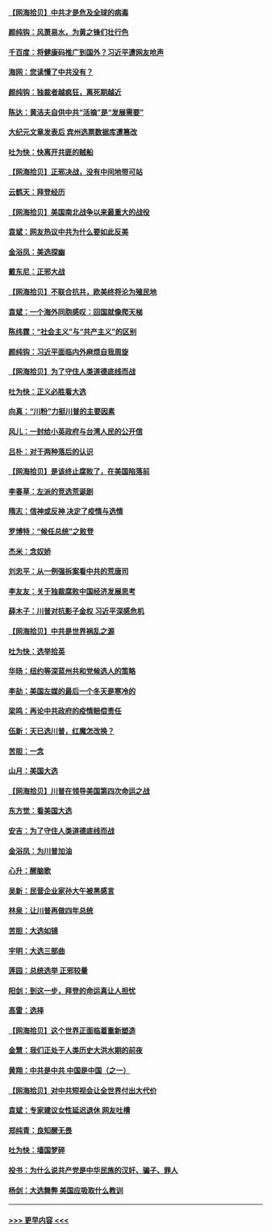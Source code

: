 #### [【网海拾贝】中共才是危及全球的病毒](../pages/nsc993/n12571204.md?t=11242303) 
#### [颜纯钩：风萧易水，为黄之锋们壮行色](../pages/nsc993/n12571487.md?t=11242303) 
#### [千百度：将健康码推广到国外？习近平遭网友呛声](../pages/nsc993/n12570808.md?t=11242303) 
#### [海网：您读懂了中共没有？](../pages/nsc993/n12570487.md?t=11242303) 
#### [颜纯钩：独裁者越疯狂，离死期越近](../pages/nsc993/n12569055.md?t=11242303) 
#### [陈达：黄洁夫自供中共“活摘”是“发展需要”](../pages/nsc993/n12568541.md?t=11242303) 
#### [大纪元文章发表后 宾州选票数据库遭篡改](../pages/nsc993/n12568105.md?t=11242303) 
#### [吐为快：快离开共匪的贼船](../pages/nsc993/n12568462.md?t=11242303) 
#### [【网海拾贝】正邪决战，没有中间地带可站](../pages/nsc993/n12568439.md?t=11242303) 
#### [云鹤天：拜登经历](../pages/nsc993/n12567294.md?t=11242303) 
#### [【网海拾贝】美国南北战争以来最重大的战役](../pages/nsc993/n12567247.md?t=11242303) 
#### [袁斌：网友热议中共为什么要如此反美](../pages/nsc993/n12567162.md?t=11242303) 
#### [金浴凤：美选探幽](../pages/nsc993/n12567147.md?t=11242303) 
#### [戴东尼：正邪大战](../pages/nsc993/n12567033.md?t=11242303) 
#### [【网海拾贝】不联合抗共，欧美终将沦为殖民地](../pages/nsc993/n12565068.md?t=11242303) 
#### [袁斌：一个海外同胞感叹：回国就像爬天梯](../pages/nsc993/n12564986.md?t=11242303) 
#### [陈纬霆：“社会主义”与“共产主义”的区别](../pages/nsc993/n12562417.md?t=11242303) 
#### [颜纯钩：习近平面临内外麻烦自我周旋](../pages/nsc993/n12563356.md?t=11242303) 
#### [【网海拾贝】为了守住人类道德底线而战](../pages/nsc993/n12562542.md?t=11242303) 
#### [吐为快：正义必胜看大选](../pages/nsc993/n12561967.md?t=11242303) 
#### [向真：“川粉”力挺川普的主要因素](../pages/nsc993/n12560774.md?t=11242303) 
#### [风儿：一封给小英政府与台湾人民的公开信](../pages/nsc993/n12560581.md?t=11242303) 
#### [吕朴：对于两种落后的认识](../pages/nsc993/n12560492.md?t=11242303) 
#### [【网海拾贝】是该终止腐败了，在美国陷落前](../pages/nsc993/n12559936.md?t=11242303) 
#### [李春草：左派的竞选荒诞剧](../pages/nsc993/n12558380.md?t=11242303) 
#### [隋志：信神或反神 决定了疫情与选情](../pages/nsc993/n12558255.md?t=11242303) 
#### [罗博特：“候任总统”之败登](../pages/nsc993/n12558189.md?t=11242303) 
#### [杰米：念奴娇](../pages/nsc993/n12558174.md?t=11242303) 
#### [刘忠平：从一例强拆案看中共的荒唐司](../pages/nsc993/n12558036.md?t=11242303) 
#### [李友友：关于独裁腐败中国经济发展思考](../pages/nsc993/n12558004.md?t=11242303) 
#### [薛木子：川普对抗影子金权 习近平深感危机](../pages/nsc993/n12557342.md?t=11242303) 
#### [【网海拾贝】中共是世界祸乱之源](../pages/nsc993/n12555353.md?t=11242303) 
#### [吐为快：选举拾英](../pages/nsc993/n12555041.md?t=11242303) 
#### [华旸：纽约等深蓝州共和党候选人的策略](../pages/nsc993/n12554309.md?t=11242303) 
#### [李劼：美国左媒的最后一个冬天是寒冷的](../pages/nsc993/n12552947.md?t=11242303) 
#### [梁鸣：再论中共政府的疫情赔偿责任](../pages/nsc993/n12553012.md?t=11242303) 
#### [伍新：天已选川普，红魔怎改换？](../pages/nsc993/n12552970.md?t=11242303) 
#### [苦胆：一念](../pages/nsc993/n12552957.md?t=11242303) 
#### [山月：美国大选](../pages/nsc993/n12552446.md?t=11242303) 
#### [【网海拾贝】川普在领导美国第四次命运之战](../pages/nsc993/n12551973.md?t=11242303) 
#### [东方觉：看美国大选](../pages/nsc993/n12551647.md?t=11242303) 
#### [安吉：为了守住人类道德底线而战](../pages/nsc993/n12551111.md?t=11242303) 
#### [金浴凤：为川普加油](../pages/nsc993/n12551085.md?t=11242303) 
#### [心升：醒脑歌](../pages/nsc993/n12550984.md?t=11242303) 
#### [吴新：民营企业家孙大午被黑感言](../pages/nsc993/n12550656.md?t=11242303) 
#### [林泉：让川普再做四年总统](../pages/nsc993/n12550640.md?t=11242303) 
#### [苦胆：大选如镜](../pages/nsc993/n12550630.md?t=11242303) 
#### [宇明：大选三部曲](../pages/nsc993/n12550603.md?t=11242303) 
#### [莲园：总统选举 正邪较量](../pages/nsc993/n12550594.md?t=11242303) 
#### [阳剑：到这一步，拜登的命运真让人担忧](../pages/nsc993/n12549093.md?t=11242303) 
#### [高雷：选择](../pages/nsc993/n12549087.md?t=11242303) 
#### [【网海拾贝】这个世界正面临着重新塑造](../pages/nsc993/n12548326.md?t=11242303) 
#### [金慧：我们正处于人类历史大洪水期的前夜](../pages/nsc993/n12547914.md?t=11242303) 
#### [黄翔：中共是中共 中国是中国（之一）](../pages/nsc993/n12547576.md?t=11242303) 
#### [【网海拾贝】对中共短视会让全世界付出大代价](../pages/nsc993/n12546043.md?t=11242303) 
#### [袁斌：专家建议女性延迟退休 网友吐槽](../pages/nsc993/n12545424.md?t=11242303) 
#### [郑纯青：良知醒无畏](../pages/nsc993/n12545394.md?t=11242303) 
#### [吐为快：墙国梦碎](../pages/nsc993/n12545309.md?t=11242303) 
#### [投书：为什么说共产党是中华民族的汉奸、骗子、罪人](../pages/nsc993/n12545089.md?t=11242303) 
#### [杨剑：大选舞弊 美国应吸取什么教训](../pages/nsc993/n12543937.md?t=11242303) 

----
#### [ >>> 更早内容 <<< ](../indexes/nsc993-earlier.md)

